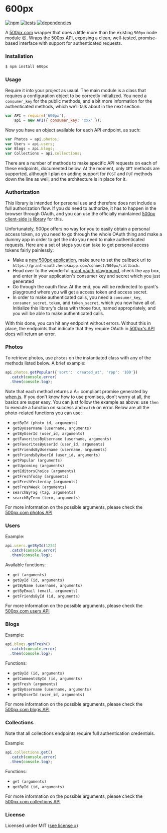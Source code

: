 600px
=====

[![npm](http://img.shields.io/npm/v/600px.svg?style=flat)](https://badge.fury.io/js/600px) [![tests](http://img.shields.io/travis/jenius/600px/master.svg?style=flat)](https://travis-ci.org/jenius/600px) [![dependencies](http://img.shields.io/gemnasium/jenius/600px.svg?style=flat)](https://gemnasium.com/jenius/600px)

A [500px.com](http://500px.com) wrapper that does a little more than the existing `500px` node module :wink:. Wraps the [500px API](http://developer.500px.com/), exposing a clean, well-tested, promise-based interface with support for authenticated requests.

### Installation

```sh
$ npm install 600px
```

### Usage

Require it into your project as usual. The main module is a class that requires a configuration object to be correctly initialized. You need a `consumer_key` for the public methods, and a bit more information for the authenticated methods, which we'll talk about in the next section.

```js
var API = require('600px'),
    api = new API({ consumer_key: 'xxx' });
```

Now you have an object available for each API endpoint, as such:

```js
var Photos = api.photos;
var Users = api.users;
var Blogs = api.blogs;
var Collections = api.collections;
```

There are a number of methods to make specific API requests on each of these endpoints, documented below. At the moment, only `GET` methods are supported, although I plan on adding support for `POST` and `PUT` methods down the line as well, and the architecture is in place for it.

### Authorization

This library is intended for personal use and therefore does not include a full authorization flow. If you do need to authorize, it has to happen in the browser through OAuth, and you can use the officially maintained [500px client-side js library](https://github.com/500px/500px-js-sdk) for this.

Unfortunately, 500px offers no way for you to easily obtain a personal access token, so you need to go through the whole OAuth thing and make a dummy app in order to get the info you need to make authenticated requests. Here are a set of steps you can take to get personal access tokens fairly painlessly:

- Make a [new 500px application](https://500px.com/settings/applications), make sure to set the callback url to `https://grant-oauth.herokuapp.com/connect/500px/callback`.
- Head over to the wonderful [grant oauth playground](https://grant-oauth.herokuapp.com/#500px), check the `app` box, and enter in your application's consumer key and secret which you just generated
- Go through the oauth flow. At the end, you will be redirected to grant's playground where you will get a access token and access secret.
- In order to make authenticated calls, you need a `consumer_key`, `consumer_secret`, `token`, and `token_secret`, which you now have all of. Initialize this library's class with those four, named appropriately, and you will be able to make authenticated calls.

With this done, you can hit any endpoint without errors. Without this in place, the endpoints that indicate that they require OAuth in [500px's API docs](https://github.com/500px/api-documentation) will return an error.

### Photos

To retrieve photos, use `photos` on the instantiated class with any of the methods listed below. A brief example:

```javascript
api.photos.getPopular({'sort': 'created_at', 'rpp': '100'})
  .catch(console.error)
  .then(console.log);
```

Note that each method returns a A+ compliant promise generated by [when.js](https://github.com/cujojs/when). If you don't know how to use promises, don't worry at all, the basics are super easy. You can just follow the example as above: use `then` to execute a function on success and `catch` on error. Below are all the photo-related functions you can use:

* `getById (photo_id, arguments)`
* `getByUsername (username, arguments)`
* `getByUserId (user_id, arguments)`
* `getFavoritesByUsername (username, arguments)`
* `getFavoritesByUserId (user_id, arguments)`
* `getFriendsByUsername (username, arguments)`
* `getFriendsByUserId (user_id, arguments)`
* `getPopular (arguments)`
* `getUpcoming (arguments)`
* `getEditorsChoice (arguments)`
* `getFreshToday (arguments)`
* `getFreshYesterday (arguments)`
* `getFreshWeek (arguments)`
* `searchByTag (tag, arguments)`
* `searchByTerm (term, arguments)`

For more information on the possible arguments, please check the [500px.com photos API](http://developer.500px.com/docs/photos-index)

### Users

Example:

```javascript
api.users.getById(1234)
  .catch(console.error)
  .then(console.log);
```

Available functions:

* `get (arguments)`
* `getById (id, arguments)`
* `getByName (username, arguments)`
* `getByEmail (email, arguments)`
* `getFriendsById (id, arguments)`

For more information on the possible arguments, please check the [500px.com users API](http://developer.500px.com/docs/users-index)

### Blogs

Example:

```javascript
api.blogs.getFresh()
  .catch(console.error)
  .then(console.log);
```

Functions:

* `getById (id, arguments)`
* `getCommentsById (id, arguments)`
* `getFresh (arguments)`
* `getByUsername (username, arguments)`
* `getByUserId (user_id, arguments)`

For more information on the possible arguments, please check the [500px.com blogs API](http://developer.500px.com/docs/blogs-index)

### Collections

Note that all collections endpoints require full authentication credentials.

Example:

```javascript
api.collections.get()
  .catch(console.error)
  .then(console.log);
```

Functions:

* `get (arguments)`
* `getById (id, arguments)`

For more information on the possible arguments, please check the [500px.com collections API](http://developer.500px.com/docs/collections-index)

### License

Licensed under MIT ([see license »](LICENSE))
